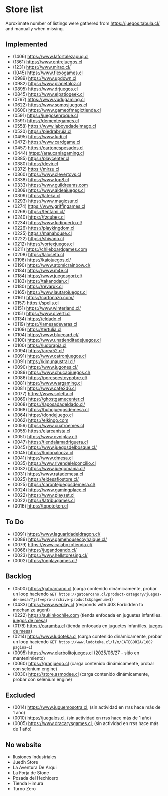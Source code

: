 # Store list

Aproximate number of listings were gathered from https://juegos.tabula.cl/ and manually when missing.

## Implemented

- (1406) https://www.lafortalezapuq.cl
- (1361) https://www.entrejuegos.cl
- (1231) https://www.mirax.cl/
- (1045) https://www.flexogames.cl
- (0989) https://www.updown.cl
- (0982) https://www.planetaloz.cl
- (0895) https://www.drjuegos.cl
- (0845) https://www.elpatiogeek.cl
- (0767) https://www.vudugaming.cl
- (0622) https://www.somosjuegos.cl
- (0600) https://www.gameofmagictienda.cl
- (0591) https://juegosenroque.cl
- (0591) https://dementegames.cl
- (0558) https://www.labovedadelmago.cl
- (0520) https://piedrabruja.cl
- (0495) https://www.ludi.cl
- (0472) https://www.cardgame.cl
- (0457) https://cartonespesados.cl
- (0444) https://araucaniagaming.cl
- (0385) https://playcenter.cl
- (0380) https://devir.cl
- (0372) https://mirzu.cl
- (0360) https://www.clevertoys.cl
- (0338) https://www.top8.cl
- (0333) https://www.guildreams.com
- (0309) https://www.aldeajuegos.cl
- (0309) https://lateka.cl
- (0293) https://www.magicsur.cl
- (0274) https://www.griffingames.cl
- (0268) https://tentami.cl/
- (0240) https://fzcubes.cl
- (0234) https://www.ludipuerto.cl/
- (0226) https://playkingdom.cl
- (0225) https://manahouse.cl
- (0222) https://shivano.cl
- (0212) https://vortexjuegos.cl
- (0211) https://chileboardgames.com
- (0208) https://laloseta.cl
- (0196) https://kaiojuegos.cl/
- (0190) https://www.atomicrainbow.cl/
- (0184) https://www.m4e.cl
- (0184) https://www.juegosgori.cl/
- (0183) https://takanodan.cl
- (0180) https://revaruk.cl
- (0165) https://www.lautarojuegos.cl
- (0161) https://cartonazo.com/
- (0157) https://spells.cl
- (0151) https://www.winterland.cl/
- (0151) https://www.diverti.cl
- (0134) https://eldado.cl
- (0119) https://lamesadevaras.cl
- (0109) https://tertulia.cl
- (0104) https://www.bluecard.cl/
- (0100) https://www.unatienditadejuegos.cl
- (0100) https://ludorapia.cl
- (0094) https://area52.cl/
- (0091) https://www.catronjuegos.cl
- (0091) https://kimunaustral.cl/
- (0090) https://www.jugones.cl/
- (0089) https://www.chucaojuegos.cl/
- (0086) https://poresoestoypobre.cl/
- (0081) https://www.wargaming.cl
- (0081) https://www.cafe2d6.cl
- (0077) https://www.soletta.cl
- (0069) https://ghostgamecenter.cl
- (0068) https://laposadadeldado.cl/
- (0068) https://buhojuegosdemesa.cl
- (0064) https://dondejuego.cl
- (0062) https://elkingo.com
- (0056) https://www.cuatroemes.cl
- (0055) https://elarcanista.cl
- (0051) https://www.ovniplay.cl/
- (0047) https://tiendalamadriguera.cl
- (0045) https://www.juegosdelbosque.cl/
- (0045) https://ludopalooza.cl
- (0041) https://www.dmesa.cl
- (0035) https://www.rivendelelconcilio.cl
- (0032) https://www.juegomania.cl/
- (0031) https://www.ratademesa.cl
- (0025) https://eldesafiostore.cl/
- (0025) https://carontejuegosdemesa.cl/
- (0024) https://www.gamingplace.cl
- (0022) https://www.playset.cl
- (0022) https://latribugames.cl
- (0016) https://topotoken.cl

## To Do

- (0091) https://www.laguaridadeldragon.cl/
- (0089) https://www.gamehousecoyhaique.cl/
- (0079) https://www.calabozotienda.cl/
- (0066) https://jugandoando.cl/
- (0023) https://www.hellstoresing.cl/
- (0002) https://onplaygames.cl/

## Backlog

- (0500) https://gatoarcano.cl (carga contenido dinámicamente, probar un loop haciendo `GET https://gatoarcano.cl/product-category/juegos-de-mesa/?jsf=epro-archive-products&pagenum=1`)
- (0433) https://www.weplay.cl (responds with 403 Forbidden to mechanize agent)
- (0222) https://aukinkochile.com (tienda enfocada en juguetes infantiles. [juegos de mesa](https://aukinkochile.com/web/categoria-producto/juegos-de-mesa/))
- (0178) https://caramba.cl (tienda enfocada en juguetes infantiles. [juegos de mesa](https://caramba.cl/collections/juegos-de-mesa))
- (0214) https://www.ludoteka.cl (carga contenido dinámicamente, probar un loop haciendo `GET https://www.ludoteka.cl/l/m/CATEGORIA/100?pagina=1`)
- (0095) https://www.elarbolitojuegos.cl (2025/06/27 - sitio en mantenimiento)
- (0060) https://granjuego.cl (carga contenido dinámicamente, probar con selenium engine)
- (0030) https://store.asmodee.cl (carga contenido dinámicamente, probar con selenium engine)

## Excluded

- (0014) https://www.juguemosotra.cl, (sin actividad en rrss hace más de 1 año)
- (0010) https://juegalos.cl, (sin actividad en rrss hace más de 1 año)
- (0005) https://www.dracarysgames.cl, (sin actividad en rrss hace más de 1 año)

## No website

- Ilusiones Industriales
- Juedh Store
- La Aventura De Arqui
- La Forja de Stone
- Posada del Hechicero
- Tienda Himura
- Turno Zero
